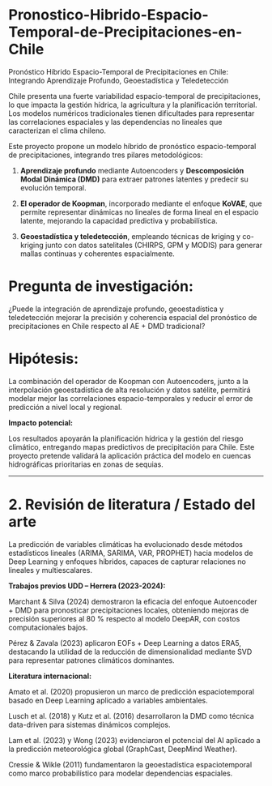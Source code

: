 # Pronostico-Hibrido-Espacio-Temporal-de-Precipitaciones-en-Chile
Pronóstico Híbrido Espacio-Temporal de Precipitaciones en Chile: Integrando Aprendizaje Profundo, Geoestadística y Teledetección

Chile presenta una fuerte variabilidad espacio-temporal de precipitaciones, lo que impacta la gestión hídrica, la agricultura y la planificación territorial. Los modelos numéricos tradicionales tienen dificultades para representar las correlaciones espaciales y las dependencias no lineales que caracterizan el clima chileno.

Este proyecto propone un modelo híbrido de pronóstico espacio-temporal de precipitaciones, integrando tres pilares metodológicos:

1. **Aprendizaje profundo** mediante Autoencoders y **Descomposición Modal Dinámica (DMD)** para extraer patrones latentes y predecir su evolución temporal.

3. **El operador de Koopman**, incorporado mediante el enfoque **KoVAE**, que permite representar dinámicas no lineales de forma lineal en el espacio latente, mejorando la capacidad predictiva y probabilística.

4. **Geoestadística y teledetección**, empleando técnicas de kriging y co-kriging junto con datos satelitales (CHIRPS, GPM y MODIS) para generar mallas continuas y coherentes espacialmente.

# Pregunta de investigación:

¿Puede la integración de aprendizaje profundo, geoestadística y teledetección mejorar la precisión y coherencia espacial del pronóstico de precipitaciones en Chile respecto al AE + DMD tradicional?

# Hipótesis:

La combinación del operador de Koopman con Autoencoders, junto a la interpolación geoestadística de alta resolución y datos satélite, permitirá modelar mejor las correlaciones espacio-temporales y reducir el error de predicción a nivel local y regional.

**Impacto potencial:**

Los resultados apoyarán la planificación hídrica y la gestión del riesgo climático, entregando mapas predictivos de precipitación para Chile. Este proyecto pretende validará la aplicación práctica del modelo en cuencas hidrográficas prioritarias en zonas de sequias.

-----------

# 2. Revisión de literatura / Estado del arte

La predicción de variables climáticas ha evolucionado desde métodos estadísticos lineales (ARIMA, SARIMA, VAR, PROPHET) hacia modelos de Deep Learning y enfoques híbridos, capaces de capturar relaciones no lineales y multiescalares.

**Trabajos previos UDD – Herrera (2023-2024):**

Marchant & Silva (2024) demostraron la eficacia del enfoque Autoencoder + DMD para pronosticar precipitaciones locales, obteniendo mejoras de precisión superiores al 80 % respecto al modelo DeepAR, con costos computacionales bajos.

Pérez & Zavala (2023) aplicaron EOFs + Deep Learning a datos ERA5, destacando la utilidad de la reducción de dimensionalidad mediante SVD para representar patrones climáticos dominantes.

**Literatura internacional:**

Amato et al. (2020) propusieron un marco de predicción espaciotemporal basado en Deep Learning aplicado a variables ambientales.

Lusch et al. (2018) y Kutz et al. (2016) desarrollaron la DMD como técnica data-driven para sistemas dinámicos complejos.

Lam et al. (2023) y Wong (2023) evidenciaron el potencial del AI aplicado a la predicción meteorológica global (GraphCast, DeepMind Weather).

Cressie & Wikle (2011) fundamentaron la geoestadística espaciotemporal como marco probabilístico para modelar dependencias espaciales.


